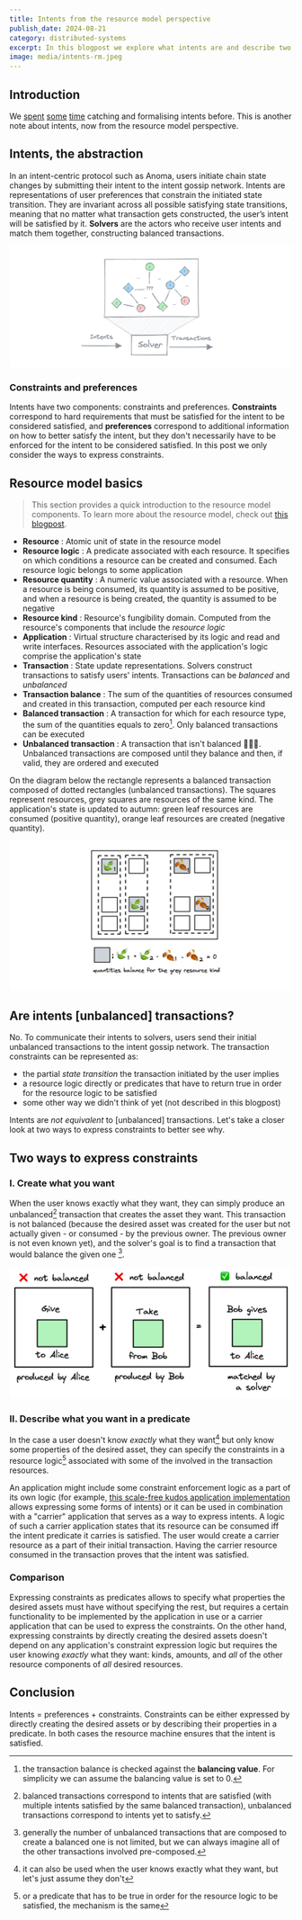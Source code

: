 ```yaml
---
title: Intents from the resource model perspective
publish_date: 2024-08-21
category: distributed-systems
excerpt: In this blogpost we explore what intents are and describe two concrete ways to instantiate them in the resource model.
image: media/intents-rm.jpeg
---
```


## Introduction

We [spent](https://anoma.net/blog/abstract-intent-machines) [some](https://zenodo.org/records/10019113) [time](https://anoma.net/blog/towards-an-intent-centric-topology) catching and formalising intents before. This is another note about intents, now from the resource model perspective.

## Intents, the abstraction
In an intent-centric protocol such as Anoma, users initiate chain state changes by submitting their intent to the intent gossip network. Intents are representations of user preferences that constrain the initiated state transition. They are invariant across all possible satisfying state transitions, meaning that no matter what transaction gets constructed, the user’s intent will be satisfied by it. **Solvers** are the actors who receive user intents and match them together, constructing balanced transactions.


![](media/intents-rm-solving.png)
 

### Constraints and preferences
Intents have two components: constraints and preferences. **Constraints** correspond to hard requirements that must be satisfied for the intent to be considered satisfied, and **preferences** correspond to additional information on how to better satisfy the intent, but they don't necessarily have to be enforced for the intent to be considered satisfied. In this post we only consider the ways to express constraints.


## Resource model basics

> This section provides a quick introduction to the resource model components. To learn more about the resource model, check out [this blogpost](https://anoma.net/blog/rise-of-the-resource-machines).

 - **Resource** : Atomic unit of state in the resource model
 - **Resource logic** : A predicate associated with each resource. It specifies on which conditions a resource can be created and consumed. Each resource logic belongs to some application
 - **Resource quantity** : A numeric value associated with a resource. When a resource is being consumed, its quantity is assumed to be positive, and when a resource is being created, the quantity is assumed to be negative
 - **Resource kind** : Resource's fungibility domain. Computed from the resource's components that include the *resource logic*
 - **Application** : Virtual structure characterised by its logic and read and write interfaces. Resources associated with the application's logic comprise the application's state
 - **Transaction** : State update representations. Solvers construct transactions to satisfy users' intents. Transactions can be *balanced* and *unbalanced*
 - **Transaction balance** : The sum of the quantities of resources consumed and created in this transaction, computed per each resource kind
 - **Balanced transaction** : A transaction for which for each resource type, the sum of the quantities equals to zero[^1]. Only balanced transactions can be executed
 - **Unbalanced transaction** : A transaction that isn't balanced 🤷🏻‍♀️. Unbalanced transactions are composed until they balance and then, if valid, they are ordered and executed

On the diagram below the rectangle represents a balanced transaction composed of dotted rectangles (unbalanced transactions). The squares represent resources, grey squares are resources of the same kind. The application's state is updated to autumn: green leaf resources are consumed (positive quantity), orange leaf resources are created (negative quantity). 

![](media/intents-rm-autumn.png)

[^1]: the transaction balance is checked against the **balancing value**. For simplicity we can assume the balancing value is set to 0.

## Are intents [unbalanced] transactions?

No. To communicate their intents to solvers, users send their initial unbalanced transactions to the intent gossip network. The transaction constraints can be represented as:
- the partial *state transition* the transaction initiated by the user implies 
- a resource logic directly or predicates that have to return true in order for the resource logic to be satisfied
- some other way we didn't think of yet (not described in this blogpost)

Intents are *not equivalent* to [unbalanced] transactions. Let's take a closer look at two ways to express constraints to better see why.

## Two ways to express constraints

### I. Create what you want

When the user knows exactly what they want, they can simply produce an unbalanced[^6] transaction that creates the asset they want. This transaction is not balanced (because the desired asset was created for the user but not actually given - or consumed - by the previous owner. The previous owner is not even known yet), and the solver's goal is to find a transaction that would balance the given one [^2].

[^2]: generally the number of unbalanced transactions that are composed to create a balanced one is not limited, but we can always imagine all of the other transactions involved pre-composed.

[^6]: balanced transactions correspond to intents that are satisfied (with multiple intents satisfied by the same balanced transaction), unbalanced transactions correspond to intents yet to satisfy.


![](media/intents-rm-balance.png)

### II. Describe what you want in a predicate

In the case a user doesn't know *exactly* what they want[^3] but only know some properties of the desired asset, they can specify the constraints in a resource logic[^7] associated with some of the involved in the transaction resources.

An application might include some constraint enforcement logic as a part of its own logic (for example, [this scale-free kudos application implementation](https://github.com/anoma/anoma-app-lib/blob/v0.5.0/Intent/Swap/Resource.juvix) allows expressing some forms of intents) or it can be used in combination with a "carrier" application that serves as a way to express intents. A logic of such a carrier application states that its resource can be consumed iff the intent predicate it carries is satisfied. The user would create a carrier resource as a part of their initial transaction. Having the carrier resource consumed in the transaction proves that the intent was satisfied.

### Comparison

Expressing constraints as predicates allows to specify what properties the desired assets must have without specifying the rest, but requires a certain functionality to be implemented by the application in use or a carrier application that can be used to express the constraints. On the other hand, expressing constraints by directly creating the desired assets doesn't depend on any application's constraint expression logic but requires the user knowing *exactly* what they want: kinds, amounts, and *all* of the other resource components of *all* desired resources.

## Conclusion

Intents = preferences + constraints. Constraints can be either expressed by directly creating the desired assets or by describing their properties in a predicate. In both cases the resource machine ensures that the intent is satisfied.


[^3]: it can also be used when the user knows exactly what they want, but let's just assume they don't

[^7]: or a predicate that has to be true in order for the resource logic to be satisfied, the mechanism is the same
